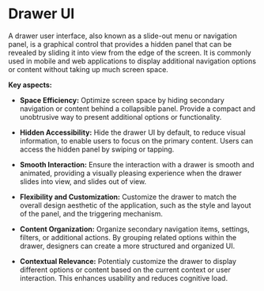 # Drawer UI

A drawer user interface, also known as a slide-out menu or navigation panel, is a graphical control that provides a hidden panel that can be revealed by sliding it into view from the edge of the screen. It is commonly used in mobile and web applications to display additional navigation options or content without taking up much screen space.

**Key aspects:**

* **Space Efficiency:** Optimize screen space by hiding secondary navigation or content behind a collapsible panel. Provide a compact and unobtrusive way to present additional options or functionality.

* **Hidden Accessibility:** Hide the drawer UI by default, to reduce visual information, to enable users to focus on the primary content. Users can access the hidden panel by swiping or tapping.

* **Smooth Interaction:** Ensure the interaction with a drawer is smooth and animated, providing a visually pleasing experience when the drawer slides into view, and slides out of view.

* **Flexibility and Customization:** Customize the drawer to match the overall design aesthetic of the application, such as the style and layout of the panel, and the triggering mechanism.

* **Content Organization:** Organize secondary navigation items, settings, filters, or additional actions. By grouping related options within the drawer, designers can create a more structured and organized UI.

* **Contextual Relevance:** Potentialy customize the drawer to display different options or content based on the current context or user interaction. This enhances usability and reduces cognitive load.
